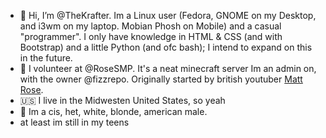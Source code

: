 - 👋 Hi, I’m @TheKrafter. Im a Linux user (Fedora, GNOME on my Desktop, and i3wm on my laptop. Mobian Phosh on Mobile) and a casual "programmer". I only have knowledge in HTML & CSS (and with Bootstrap) and a little Python (and ofc bash); I intend to expand on this in the future.
- 💼 I volunteer at @RoseSMP. It's a neat minecraft server Im an admin on, with the owner @fizzrepo. Originally started by british youtuber [Matt Rose](https://www.youtube.com/c/MattRoseStuff).
- 🇺🇸 I live in the Midwesten United States, so yeah
- 👱 Im a cis, het, white, blonde, american male.
- at least im still in my teens

